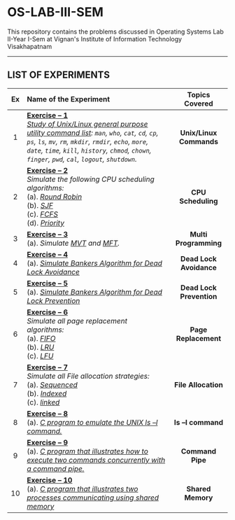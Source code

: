 # OS-LAB-III-SEM

This repository contains the problems discussed in Operating Systems Lab II-Year I-Sem at Vignan's Institute of Information Technology Visakhapatnam

---

## **LIST OF EXPERIMENTS**

| Ex  | Name of the Experiment                                                                                                                                                                                                                                                                                                                                                                                         | Topics Covered           |
| :---: | :-------------------------------------------------------------------------------------------------------------------------------------------------------------------------------------------------------------------------------------------------------------------------------------------------------------------------------------------------------------------------------------------------------------- | :------------------------: |
| 1   | **[Exercise – 1](Exercise_01_Unix-Linux-Commands)** </br> _[Study of Unix/Linux general purpose utility command list](./Exercise_01_Unix-Linux-Commands/CaseStudyCommands.md): `man`, `who`, `cat`, `cd`, `cp`, `ps`, `ls`, `mv`, `rm`, `mkdir`, `rmdir`, `echo`, `more`, `date`, `time`, `kill`, `history`, `chmod`, `chown`, `finger`, `pwd`, `cal`, `logout`, `shutdown`._                                  | **Unix/Linux Commands**  |
| 2   | **[Exercise – 2](Exercise_02_CPU-Scheduling)** </br> _Simulate the following CPU scheduling algorithms:_ </br> (a). _[Round Robin](./Exercise_02_CPU-Scheduling/A_RoundRobin.c)_ </br> (b). _[SJF](./Exercise_02_CPU-Scheduling/B_ShortestJobFirst.c)_ </br> (c). _[FCFS](./Exercise_02_CPU-Scheduling/C_FirstComeFirstServe.c)_ </br> (d). _[Priority](./Exercise_02_CPU-Scheduling/D_PrioritySchedulling.c)_ | **CPU Scheduling**       |
| 3   | **[Exercise – 3](Exercise_03_Multi-Programming)** </br> (a). _Simulate [MVT](./Exercise_03_Multi-Programming/A_MVT.c) and [MFT](./Exercise_03_Multi-Programming/B_MFT.c)._                                                                                                                                                                                                                                     | **Multi Programming**    |
| 4   | **[Exercise – 4](Exercise_04_Dead-Lock-Avoidance)** </br> (a).  _[Simulate Bankers Algorithm for Dead Lock Avoidance](./Exercise_04_Dead-Lock-Avoidance/BankersDeadLockAvoide.c)_                                                                                                                                                                                                                              | **Dead Lock Avoidance**  |
| 5   | **[Exercise – 5](Exercise_05_Dead-Lock-Prevention)** </br> (a). _[Simulate Bankers Algorithm for Dead Lock Prevention](./Exercise_05_Dead-Lock-Prevention/BankersDeadLockPrevent.c)_                                                                                                                                                                                                                           | **Dead Lock Prevention** |
| 6   | **[Exercise – 6](Exercise_06_Page-Replacement)** </br> _Simulate all page replacement algorithms:_ </br> (a). _[FIFO](./Exercise_06_Page-Replacement/A_FIFO.c)_ </br> (b). _[LRU](./Exercise_06_Page-Replacement/B_LRU.c)_ </br> (c). _[LFU](./Exercise_06_Page-Replacement/C_LFU.c)_                                                                                                                          | **Page Replacement**     |
| 7   | **[Exercise – 7](Exercise_07_File-Allocation)** </br> _Simulate all File allocation strategies:_  </br> (a). _[Sequenced](./Exercise_07_File-Allocation/A_sequenced.c)_  </br> (b). _[Indexed](./Exercise_07_File-Allocation/B_indexed.c)_ </br> (c). _[linked](./Exercise_07_File-Allocation/C_linked.c)_                                                                                                     | **File Allocation**      |
| 8   | **[Exercise – 8](Exercise_08_ls_l_command)** </br> (a). _[C program to emulate the UNIX ls –l command.](/Exercise_08_ls_l_command/UNIX_ls_l_command.c)_                                                                                                                                                                                                                                                        | **ls –l command**        |
| 9   | **[Exercise – 9](Exercise_09_Command-Pipe)** </br> (a). _[C program that illustrates how to execute two commands concurrently with a command pipe.](/Exercise_09_Command-Pipe/commandPipe.c)_                                                                                                                                                                                                                  | **Command Pipe**         |
| 10  | **[Exercise – 10](Exercise_10_Shared-Memory)** </br> (a). _[C program that illustrates two processes communicating using shared memory](/Exercise_10_Shared-Memory/sharedMemory.c)_                                                                                                                                                                                                                            | **Shared Memory**        |
